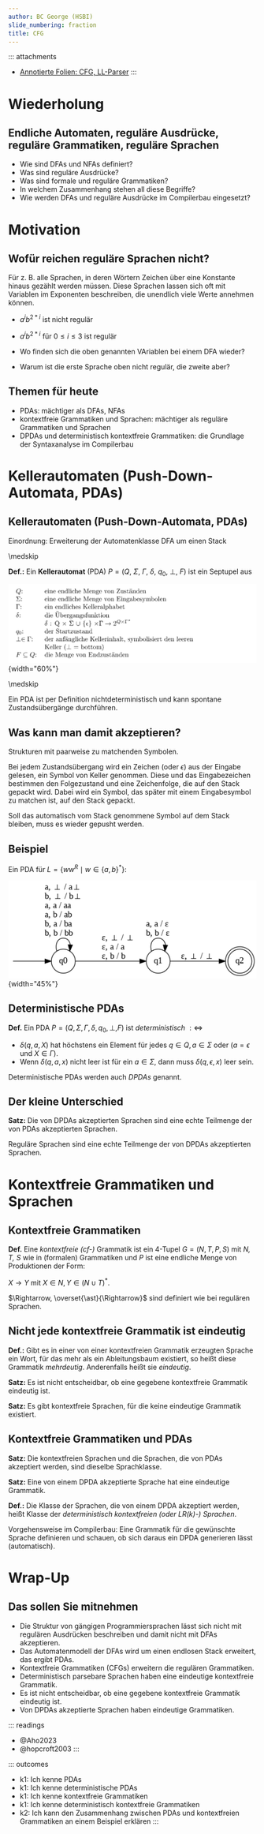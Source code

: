 ```yaml
---
author: BC George (HSBI)
slide_numbering: fraction
title: CFG
---
```


::: attachments
-   [Annotierte Folien: CFG,
    LL-Parser](https://github.com/Compiler-CampusMinden/AnnotatedSlides/blob/master/frontend_parsing_cfg.ann.ma.pdf)
:::

# Wiederholung

## Endliche Automaten, reguläre Ausdrücke, reguläre Grammatiken, reguläre Sprachen

-   Wie sind DFAs und NFAs definiert?
-   Was sind reguläre Ausdrücke?
-   Was sind formale und reguläre Grammatiken?
-   In welchem Zusammenhang stehen all diese Begriffe?
-   Wie werden DFAs und reguläre Ausdrücke im Compilerbau eingesetzt?

# Motivation

## Wofür reichen reguläre Sprachen nicht?

Für z. B. alle Sprachen, in deren Wörtern Zeichen über eine Konstante hinaus gezählt
werden müssen. Diese Sprachen lassen sich oft mit Variablen im Exponenten
beschreiben, die unendlich viele Werte annehmen können.

-   $a^ib^{2*i}$ ist nicht regulär

-   $a^ib^{2*i}$ für $0 \leq i \leq 3$ ist regulär

-   Wo finden sich die oben genannten VAriablen bei einem DFA wieder?

-   Warum ist die erste Sprache oben nicht regulär, die zweite aber?

## Themen für heute

-   PDAs: mächtiger als DFAs, NFAs
-   kontextfreie Grammatiken und Sprachen: mächtiger als reguläre Grammatiken und
    Sprachen
-   DPDAs und deterministisch kontextfreie Grammatiken: die Grundlage der
    Syntaxanalyse im Compilerbau

# Kellerautomaten (Push-Down-Automata, PDAs)

## Kellerautomaten (Push-Down-Automata, PDAs)

Einordnung: Erweiterung der Automatenklasse DFA um einen Stack

\medskip

**Def.:** Ein **Kellerautomat** (PDA)
$P = (Q,\ \Sigma,\ \Gamma,\  \delta,\ q_0,\ \perp,\ F)$ ist ein Septupel aus

![Definition eines PDAs](images/Def_PDA.png){width="60%"}

\medskip

Ein PDA ist per Definition nichtdeterministisch und kann spontane Zustandsübergänge
durchführen.

## Was kann man damit akzeptieren?

Strukturen mit paarweise zu matchenden Symbolen.

Bei jedem Zustandsübergang wird ein Zeichen (oder $\epsilon$) aus der Eingabe
gelesen, ein Symbol von Keller genommen. Diese und das Eingabezeichen bestimmen den
Folgezustand und eine Zeichenfolge, die auf den Stack gepackt wird. Dabei wird ein
Symbol, das später mit einem Eingabesymbol zu matchen ist, auf den Stack gepackt.

Soll das automatisch vom Stack genommene Symbol auf dem Stack bleiben, muss es
wieder gepusht werden.

## Beispiel

Ein PDA für $L=\lbrace ww^{R}\mid w\in \lbrace a,b\rbrace^{\ast}\rbrace$:

![](images/pda2.png){width="45%"}

## Deterministische PDAs

**Def.** Ein PDA $P = (Q, \Sigma, \Gamma, \delta, q_0, \perp, F)$ ist
*deterministisch* $: \Leftrightarrow$

-   $\delta(q, a, X)$ hat höchstens ein Element für jedes $q \in Q, a \in\Sigma$
    oder $(a = \epsilon$ und $X \in \Gamma)$.
-   Wenn $\delta (q, a, x)$ nicht leer ist für ein $a \in \Sigma$, dann muss
    $\delta (q, \epsilon, x)$ leer sein.

Deterministische PDAs werden auch *DPDAs* genannt.

## Der kleine Unterschied

**Satz:** Die von DPDAs akzeptierten Sprachen sind eine echte Teilmenge der von PDAs
akzeptierten Sprachen.

Reguläre Sprachen sind eine echte Teilmenge der von DPDAs akzeptierten Sprachen.

# Kontextfreie Grammatiken und Sprachen

## Kontextfreie Grammatiken

**Def.** Eine *kontextfreie (cf-)* Grammatik ist ein 4-Tupel $G = (N, T, P, S)$ mit
*N, T, S* wie in (formalen) Grammatiken und *P* ist eine endliche Menge von
Produktionen der Form:

$X \rightarrow Y$ mit $X \in N, Y \in {(N \cup T)}^{\ast}$.

$\Rightarrow, \overset{\ast}{\Rightarrow}$ sind definiert wie bei regulären
Sprachen.

## Nicht jede kontextfreie Grammatik ist eindeutig

**Def.:** Gibt es in einer von einer kontextfreien Grammatik erzeugten Sprache ein
Wort, für das mehr als ein Ableitungsbaum existiert, so heißt diese Grammatik
*mehrdeutig*. Anderenfalls heißt sie *eindeutig*.

**Satz:** Es ist nicht entscheidbar, ob eine gegebene kontextfreie Grammatik
eindeutig ist.

**Satz:** Es gibt kontextfreie Sprachen, für die keine eindeutige Grammatik
existiert.

## Kontextfreie Grammatiken und PDAs

**Satz:** Die kontextfreien Sprachen und die Sprachen, die von PDAs akzeptiert
werden, sind dieselbe Sprachklasse.

**Satz:** Eine von einem DPDA akzeptierte Sprache hat eine eindeutige Grammatik.

**Def.:** Die Klasse der Sprachen, die von einem DPDA akzeptiert werden, heißt
Klasse der *deterministisch kontextfreien (oder LR(k)-) Sprachen*.

Vorgehensweise im Compilerbau: Eine Grammatik für die gewünschte Sprache definieren
und schauen, ob sich daraus ein DPDA generieren lässt (automatisch).

# Wrap-Up

## Das sollen Sie mitnehmen

-   Die Struktur von gängigen Programmiersprachen lässt sich nicht mit regulären
    Ausdrücken beschreiben und damit nicht mit DFAs akzeptieren.
-   Das Automatenmodell der DFAs wird um einen endlosen Stack erweitert, das ergibt
    PDAs.
-   Kontextfreie Grammatiken (CFGs) erweitern die regulären Grammatiken.
-   Deterministisch parsebare Sprachen haben eine eindeutige kontextfreie Grammatik.
-   Es ist nicht entscheidbar, ob eine gegebene kontextfreie Grammatik eindeutig
    ist.
-   Von DPDAs akzeptierte Sprachen haben eindeutige Grammatiken.

::: readings
-   @Aho2023
-   @hopcroft2003
:::

::: outcomes
-   k1: Ich kenne PDAs
-   k1: Ich kenne deterministische PDAs
-   k1: Ich kenne kontextfreie Grammatiken
-   k1: Ich kenne deterministisch kontextfreie Grammatiken
-   k2: Ich kann den Zusammenhang zwischen PDAs und kontextfreien Grammatiken an
    einem Beispiel erklären
:::
